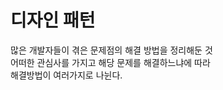 디자인 패턴
===========
많은 개발자들이 겪은 문제점의 해결 방법을 정리해둔 것  
어떠한 관심사를 가지고 해당 문제를 해결하느냐에 따라  
해결방법이 여러가지로 나뉜다.  

